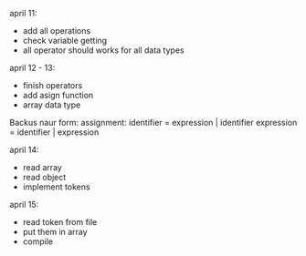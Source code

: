april 11:
+ add all operations
+ check variable getting
+ all operator should works for all data types

april 12 - 13:
+ finish operators
+ add asign function
+ array data type

Backus naur form:
   assignment:
      identifier = expression | identifier
      expression = identifier | expression

april 14:
+ read array
+ read object
+ implement tokens

april 15:
+ read token from file
+ put them in array
+ compile
